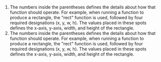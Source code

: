 1. The numbers inside the parentheses defines the details about how that function should operate. For example, when running a function to produce a rectangle, the "rect" function is used, followed by four required designations (x, y, w, h). The values placed in these spots defines the x-axis, y-axis, width, and height of the rectangle.
2. The numbers inside the parentheses defines the details about how that function should operate. For example, when running a function to produce a rectangle, the "rect" function is used, followed by four required designations (x, y, w, h). The values placed in these spots defines the x-axis, y-axis, width, and height of the rectangle.
